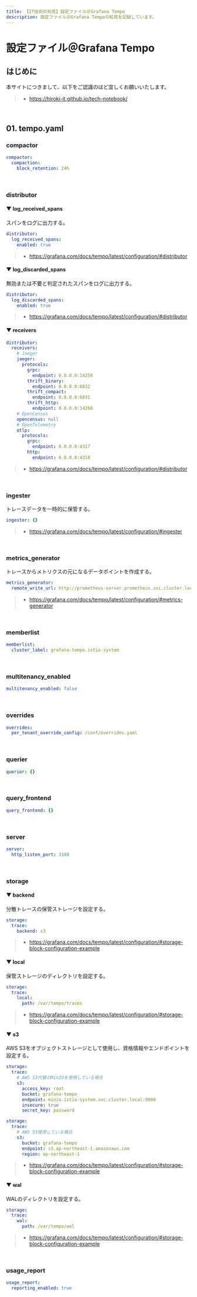 ```yaml
---
title: 【IT技術の知見】設定ファイル＠Grafana Tempo
description: 設定ファイル＠Grafana Tempoの知見を記録しています。
---
```


# 設定ファイル＠Grafana Tempo

## はじめに

本サイトにつきまして、以下をご認識のほど宜しくお願いいたします。

> - https://hiroki-it.github.io/tech-notebook/

<br>

## 01. tempo.yaml

### compactor

```yaml
compactor:
  compaction:
    block_retention: 24h
```

<br>

### distributor

#### ▼ log_received_spans

スパンをログに出力する。

```yaml
distributor:
  log_received_spans:
    enabled: true
```

> - https://grafana.com/docs/tempo/latest/configuration/#distributor

#### ▼ log_discarded_spans

無効または不要と判定されたスパンをログに出力する。

```yaml
distributor:
  log_discarded_spans:
    enabled: true
```

> - https://grafana.com/docs/tempo/latest/configuration/#distributor

#### ▼ receivers

```yaml
distributor:
  receivers:
    # Jaeger
    jaeger:
      protocols:
        grpc:
          endpoint: 0.0.0.0:14250
        thrift_binary:
          endpoint: 0.0.0.0:6832
        thrift_compact:
          endpoint: 0.0.0.0:6831
        thrift_http:
          endpoint: 0.0.0.0:14268
    # OpenCensus
    opencensus: null
    # OpenTelemetry
    otlp:
      protocols:
        grpc:
          endpoint: 0.0.0.0:4317
        http:
          endpoint: 0.0.0.0:4318
```

> - https://grafana.com/docs/tempo/latest/configuration/#distributor

<br>

### ingester

トレースデータを一時的に保管する。

```yaml
ingester: {}
```

> - https://grafana.com/docs/tempo/latest/configuration/#ingester

<br>

### metrics_generator

トレースからメトリクスの元になるデータポイントを作成する。

```yaml
metrics_generator:
  remote_write_url: http://prometheus-server.prometheus.svc.cluster.local:9009/api/v1/write
```

> - https://grafana.com/docs/tempo/latest/configuration/#metrics-generator

<br>

### memberlist

```yaml
memberlist:
  cluster_label: grafana-tempo.istio-system
```

<br>

### multitenancy_enabled

```yaml
multitenancy_enabled: false
```

<br>

### overrides

```yaml
overrides:
  per_tenant_override_config: /conf/overrides.yaml
```

<br>

### querier

```yaml
querier: {}
```

<br>

### query_frontend

```yaml
query_frontend: {}
```

<br>

### server

```yaml
server:
  http_listen_port: 3100
```

<br>

### storage

#### ▼ backend

分散トレースの保管ストレージを設定する。

```yaml
storage:
  trace:
    backend: s3
```

> - https://grafana.com/docs/tempo/latest/configuration/#storage-block-configuration-example

#### ▼ local

保管ストレージのディレクトリを設定する。

```yaml
storage:
  trace:
    local:
      path: /var/tempo/traces
```

> - https://grafana.com/docs/tempo/latest/configuration/#storage-block-configuration-example

#### ▼ s3

AWS S3をオブジェクトストレージとして使用し、資格情報やエンドポイントを設定する。

```yaml
storage:
  trace:
    # AWS S3代替のMinIOを使用している場合
    s3:
      access_key: root
      bucket: grafana-tempo
      endpoint: minio.istio-system.svc.cluster.local:9000
      insecure: true
      secret_key: password
```

```yaml
storage:
  trace:
    # AWS S3使用している場合
    s3:
      bucket: grafana-tempo
      endpoint: s3.ap-northeast-1.amazonaws.com
      region: ap-northeast-1
```

> - https://grafana.com/docs/tempo/latest/configuration/#storage-block-configuration-example

#### ▼ wal

WALのディレクトリを設定する。

```yaml
storage:
  trace:
    wal:
      path: /var/tempo/wal
```

> - https://grafana.com/docs/tempo/latest/configuration/#storage-block-configuration-example

<br>

### usage_report

```yaml
usage_report:
  reporting_enabled: true
```

<br>
